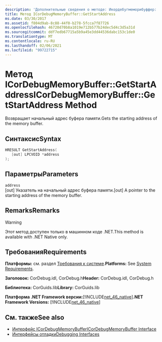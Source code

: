 ```yaml
---
description: 'Дополнительные сведения о методе: Икордебугмеморибуффер:: Жетстартаддресс'
title: Метод ICorDebugMemoryBuffer::GetStartAddress
ms.date: 03/30/2017
ms.assetid: f804d9ab-8c88-44f0-b278-5fcca7f87726
ms.openlocfilehash: 46720d70b8a1019e712b577b24dec5d4c3d5a31d
ms.sourcegitcommit: ddf7edb67715a5b9a45e3dd44536dabc153c1de0
ms.translationtype: MT
ms.contentlocale: ru-RU
ms.lasthandoff: 02/06/2021
ms.locfileid: "99722715"
---
```

# <a name="icordebugmemorybuffergetstartaddress-method"></a><span data-ttu-id="d9906-103">Метод ICorDebugMemoryBuffer::GetStartAddress</span><span class="sxs-lookup"><span data-stu-id="d9906-103">ICorDebugMemoryBuffer::GetStartAddress Method</span></span>

<span data-ttu-id="d9906-104">Возвращает начальный адрес буфера памяти.</span><span class="sxs-lookup"><span data-stu-id="d9906-104">Gets the starting address of the memory buffer.</span></span>  
  
## <a name="syntax"></a><span data-ttu-id="d9906-105">Синтаксис</span><span class="sxs-lookup"><span data-stu-id="d9906-105">Syntax</span></span>  
  
```cpp  
HRESULT GetStartAddress(  
   [out] LPCVOID *address  
);  
```  
  
## <a name="parameters"></a><span data-ttu-id="d9906-106">Параметры</span><span class="sxs-lookup"><span data-stu-id="d9906-106">Parameters</span></span>  

 `address`  
 <span data-ttu-id="d9906-107">[out] Указатель на начальный адрес буфера памяти.</span><span class="sxs-lookup"><span data-stu-id="d9906-107">[out] A pointer to the starting address of the memory buffer.</span></span>  
  
## <a name="remarks"></a><span data-ttu-id="d9906-108">Remarks</span><span class="sxs-lookup"><span data-stu-id="d9906-108">Remarks</span></span>  
  
> [!WARNING]
> <span data-ttu-id="d9906-109">Этот метод доступен только в машинном коде .NET.</span><span class="sxs-lookup"><span data-stu-id="d9906-109">This method is available with .NET Native only.</span></span>  
  
## <a name="requirements"></a><span data-ttu-id="d9906-110">Требования</span><span class="sxs-lookup"><span data-stu-id="d9906-110">Requirements</span></span>  

 <span data-ttu-id="d9906-111">**Платформы:** см. раздел [Требования к системе](../../get-started/system-requirements.md).</span><span class="sxs-lookup"><span data-stu-id="d9906-111">**Platforms:** See [System Requirements](../../get-started/system-requirements.md).</span></span>  
  
 <span data-ttu-id="d9906-112">**Заголовок:** CorDebug.idl, CorDebug.h</span><span class="sxs-lookup"><span data-stu-id="d9906-112">**Header:** CorDebug.idl, CorDebug.h</span></span>  
  
 <span data-ttu-id="d9906-113">**Библиотека:** CorGuids.lib</span><span class="sxs-lookup"><span data-stu-id="d9906-113">**Library:** CorGuids.lib</span></span>  
  
 <span data-ttu-id="d9906-114">**Платформа .NET Framework версии:**[!INCLUDE[net_46_native](../../../../includes/net-46-native-md.md)]</span><span class="sxs-lookup"><span data-stu-id="d9906-114">**.NET Framework Versions:** [!INCLUDE[net_46_native](../../../../includes/net-46-native-md.md)]</span></span>  
  
## <a name="see-also"></a><span data-ttu-id="d9906-115">См. также</span><span class="sxs-lookup"><span data-stu-id="d9906-115">See also</span></span>

- [<span data-ttu-id="d9906-116">Интерфейс ICorDebugMemoryBuffer</span><span class="sxs-lookup"><span data-stu-id="d9906-116">ICorDebugMemoryBuffer Interface</span></span>](icordebugmemorybuffer-interface.md)
- [<span data-ttu-id="d9906-117">Интерфейсы отладки</span><span class="sxs-lookup"><span data-stu-id="d9906-117">Debugging Interfaces</span></span>](debugging-interfaces.md)
